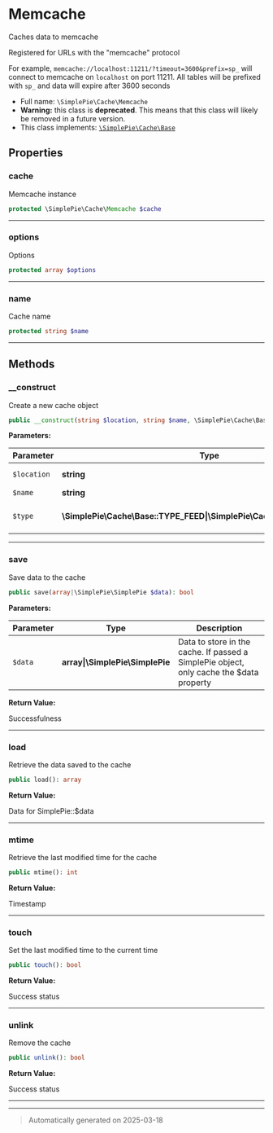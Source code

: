
# Memcache

Caches data to memcache

Registered for URLs with the "memcache" protocol

For example, `memcache://localhost:11211/?timeout=3600&prefix=sp_` will
connect to memcache on `localhost` on port 11211. All tables will be
prefixed with `sp_` and data will expire after 3600 seconds

* Full name: `\SimplePie\Cache\Memcache`
* **Warning:** this class is **deprecated**. This means that this class will likely be removed in a future version.
* This class implements:
[`\SimplePie\Cache\Base`](./Base.md)



## Properties


### cache

Memcache instance

```php
protected \SimplePie\Cache\Memcache $cache
```






***

### options

Options

```php
protected array $options
```






***

### name

Cache name

```php
protected string $name
```






***

## Methods


### __construct

Create a new cache object

```php
public __construct(string $location, string $name, \SimplePie\Cache\Base::TYPE_FEED|\SimplePie\Cache\Base::TYPE_IMAGE $type): mixed
```








**Parameters:**

| Parameter | Type | Description |
|-----------|------|-------------|
| `$location` | **string** | Location string (from SimplePie::$cache_location) |
| `$name` | **string** | Unique ID for the cache |
| `$type` | **\SimplePie\Cache\Base::TYPE_FEED&#124;\SimplePie\Cache\Base::TYPE_IMAGE** | Either TYPE_FEED for SimplePie data, or TYPE_IMAGE for image data |





***

### save

Save data to the cache

```php
public save(array|\SimplePie\SimplePie $data): bool
```








**Parameters:**

| Parameter | Type | Description |
|-----------|------|-------------|
| `$data` | **array&#124;\SimplePie\SimplePie** | Data to store in the cache. If passed a SimplePie object, only cache the $data property |


**Return Value:**

Successfulness




***

### load

Retrieve the data saved to the cache

```php
public load(): array
```









**Return Value:**

Data for SimplePie::$data




***

### mtime

Retrieve the last modified time for the cache

```php
public mtime(): int
```









**Return Value:**

Timestamp




***

### touch

Set the last modified time to the current time

```php
public touch(): bool
```









**Return Value:**

Success status




***

### unlink

Remove the cache

```php
public unlink(): bool
```









**Return Value:**

Success status




***


***
> Automatically generated on 2025-03-18
